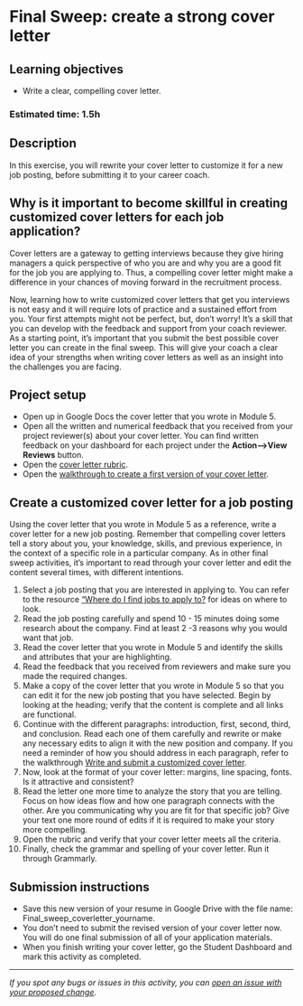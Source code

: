 # Final Sweep: create a strong cover letter

## **Learning objectives**

- Write a clear, compelling cover letter.

### **Estimated time: 1.5h**

## **Description**

In this exercise, you will rewrite your cover letter to customize it for a new job posting, before submitting it to your career coach. 

## Why is it important to become skillful in creating customized cover letters for each job application?

Cover letters are a gateway to getting interviews because they give hiring managers a quick perspective of who you are and why you are a good fit for the job you are applying to. Thus, a compelling cover letter might make a difference in your chances of moving forward in the recruitment process. 

Now, learning how to write customized cover letters that get you interviews is not easy and it will require lots of practice and a sustained effort from you. Your first attempts might not be perfect, but, don’t worry! It’s a skill that you can develop with the feedback and support from your coach reviewer. As a starting point, it’s important that you submit the best possible cover letter you can create in the final sweep. This will give your coach a clear idea of your strengths when writing cover letters as well as an insight into the challenges you are facing. 


## Project setup

- Open up in Google Docs the cover letter that you wrote in Module 5.
- Open all the written and numerical feedback that you received from your project reviewer(s) about your cover letter. You can find written feedback on your dashboard for each project under the **Action-->View Reviews** button.
- Open the [cover letter rubric](https://docs.google.com/document/d/1kiQP_QOxy2Opklleet37kCXbB8uRndRPumtfzKtR9N0/edit).
- Open the [walkthrough to create a first version of your cover letter](https://github.com/microverseinc/curriculum-professional-skills/blob/main/interview-prep/write-and-submit-a-customized-cover-letter.md).

## Create a customized cover letter for a job posting 

Using the cover letter that you wrote in Module 5 as a reference, write a cover letter for a new job posting. Remember that compelling cover letters tell a story about you, your knowledge, skills, and previous experience, in the context of a specific role in a particular company. As in other final sweep activities, it’s important to read through your cover letter and edit the content several times, with different intentions.

1. Select a job posting that you are interested in applying to. You can refer to the resource [“Where do I find jobs to apply to?](https://github.com/microverseinc/curriculum-professional-skills/blob/main/job-search/where-do-I-find-jobs-to-apply-to.md) for ideas on where to look.
2. Read the job posting carefully and spend 10 - 15 minutes doing some research about the company. Find at least 2 -3 reasons why you would want that job. 
3. Read the cover letter that you wrote in Module 5 and identify the skills and attributes that your are highlighting.
4. Read the feedback that you received from reviewers and make sure you made the required changes.
5. Make a copy of the cover letter that you wrote in Module 5 so that you can edit it for the new job posting that you have selected. Begin by looking at the heading; verify that the content is complete and all links are functional.
4. Continue with the different paragraphs: introduction, first, second, third, and conclusion. Read each one of them carefully and rewrite or make any necessary edits to align it with the new position and company. If you need a reminder of how you should address in each paragraph, refer to the walkthrough [Write and submit a customized cover letter](https://github.com/microverseinc/curriculum-professional-skills/blob/main/interview-prep/write-and-submit-a-customized-cover-letter.md). 
5. Now, look at the format of your cover letter: margins, line spacing, fonts. Is it attractive and consistent?
5. Read the letter one more time to analyze the story that you are telling. Focus on how ideas flow and how one paragraph connects with the other. Are you communicating why you are fit for that specific job? Give your text one more round of edits if it is required to make your story more compelling.
6. Open the rubric and verify that your cover letter meets all the criteria.
7. Finally, check the grammar and spelling of your cover letter. Run it through Grammarly.



## Submission instructions

- Save this new version of your resume in Google Drive with the file name: Final_sweep_coverletter_yourname.
- You don’t need to submit the revised version of your cover letter now. You will do one final submission of all of your application materials. 
- When you finish writing your cover letter, go the Student Dashboard and mark this activity as completed.

------

_If you spot any bugs or issues in this activity, you can [open an issue with your proposed change](https://github.com/microverseinc/curriculum-transversal-skills/blob/main/git-github/articles/open_issue.md)._
